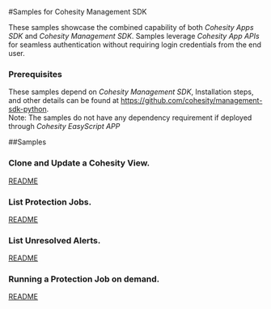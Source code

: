 #Samples for Cohesity Management SDK 

These samples showcase the combined capability of both *Cohesity Apps SDK* and *Cohesity Management SDK*. 
Samples leverage *Cohesity App APIs* for seamless authentication without requiring login credentials from the end user.                                       
### Prerequisites                                                             

These samples depend on *Cohesity Management SDK*, Installation steps, and other details can be found at https://github.com/cohesity/management-sdk-python.     
Note: The samples do not have any dependency requirement if deployed through  *Cohesity EasyScript APP*

##Samples

### Clone and Update a Cohesity View.
[README](clone_and_update_view/README.md)

### List Protection Jobs.
[README](list_protection_jobs/README.md)

### List Unresolved Alerts.
[README](list_unresolved_alerts/README.md)

### Running a Protection Job on demand.
[README](on_demand_job_run/README.md)

